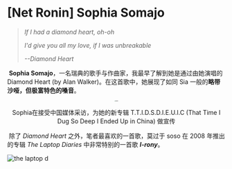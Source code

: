 # [Net Ronin] Sophia Somajo

> _If I had a diamond heart, oh-oh_
>
> *I'd give you all my love, if I was unbreakable*
>
> *--Diamond Heart*

​	**Sophia Somajo**，一名瑞典的歌手与作曲家，我最早了解到她是通过由她演唱的 Diamond Heart (by Alan Walker)。在这首歌中，她展现了如同 Sia 一般的**略带沙哑，但极富特色的嗓音**。

<p align="center"><a hero="https://youtu.be/gFAiiNSBZsY?si=TLZBbNzPNDYldC1j"><img src="https://cdn.jsdelivr.net/gh/GensMordor/ImageDocker@main/Images/sophia.png" alt="sophia" style="zoom:15%;"/></a></p>

<center>Sophia在接受中国媒体采访，为她的新专辑 T.T.I.D.S.D.I.E.U.I.C (That Time I Dug So Deep I Ended Up in China) 做宣传</center>

​	除了 *Diamond Heart* 之外，笔者最喜欢的一首歌，莫过于 soso 在 2008 年推出的专辑 *The Laptop Diaries* 中非常特别的一首歌 ***I-rony***。

![the laptop d](https://cdn.jsdelivr.net/gh/GensMordor/ImageDocker@main/Images/the%20laptop%20d.jpg)

